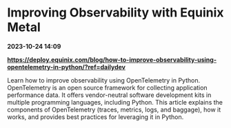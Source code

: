 # Improving Observability with Equinix Metal

**2023-10-24 14:09**

**https://deploy.equinix.com/blog/how-to-improve-observability-using-opentelemetry-in-python/?ref=dailydev**

Learn how to improve observability using OpenTelemetry in Python. OpenTelemetry is an open source framework for collecting application performance data. It offers vendor-neutral software development kits in multiple programming languages, including Python. This article explains the components of OpenTelemetry (traces, metrics, logs, and baggage), how it works, and provides best practices for leveraging it in Python.